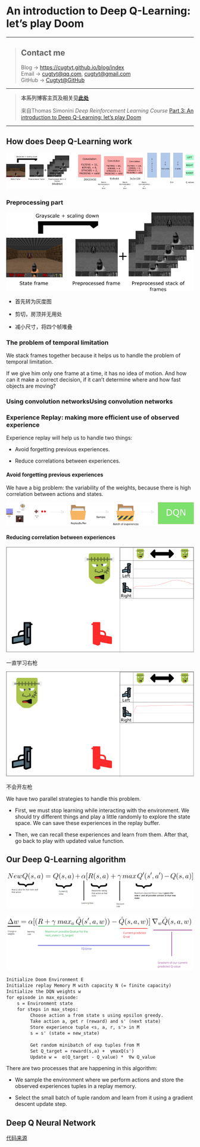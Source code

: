 # An introduction to Deep Q-Learning: let’s play Doom

---
> ## Contact me
> Blog -> <https://cugtyt.github.io/blog/index>  
> Email -> <cugtyt@qq.com>, <cugtyt@gmail.com>  
> GitHub -> [Cugtyt@GitHub](https://github.com/Cugtyt)

---

> **本系列博客主页及相关见**[**此处**](https://cugtyt.github.io/blog/rl-notes/index)  
>
> 来自Thomas Simonini *Deep Reinforcement Learning Course* [Part 3: An introduction to Deep Q-Learning: let’s play Doom](https://medium.freecodecamp.org/an-introduction-to-deep-q-learning-lets-play-doom-54d02d8017d8)

---

## How does Deep Q-Learning work

![arch-DQN](R/arch-DQN.png)

### Preprocessing part

![DQN-preprocess](R/DQN-preprocess.png)

- 首先转为灰度图

- 剪切，房顶并无用处

- 减小尺寸，将四个帧堆叠

### The problem of temporal limitation

We stack frames together because it helps us to handle the problem of temporal limitation.

If we give him only one frame at a time, it has no idea of motion. And how can it make a correct decision, if it can’t determine where and how fast objects are moving?

### Using convolution networksUsing convolution networks

### Experience Replay: making more efficient use of observed experience

Experience replay will help us to handle two things:

- Avoid forgetting previous experiences.

- Reduce correlations between experiences.

#### Avoid forgetting previous experiences

We have a big problem: the variability of the weights, because there is high correlation between actions and states.

![replay-buffer](R/replay-buffer.png)

#### Reducing correlation between experiences

![shoot1](R/shoot1.png)

一直学习右枪

![shoot2](R/shoot2.png)

不会开左枪

We have two parallel strategies to handle this problem.

- First, we must stop learning while interacting with the environment. We should try different things and play a little randomly to explore the state space. We can save these experiences in the replay buffer.

- Then, we can recall these experiences and learn from them. After that, go back to play with updated value function.

## Our Deep Q-Learning algorithm

![bellman-eq](R/bellman-eq.png)

![DQN-error](R/DQN-error.png)

``` raw
Initialize Doom Environment E
Initialize replay Memory M with capacity N (= finite capacity)
Initialize the DQN weights w
for episode in max_episode:
    s = Environment state
    for steps in max_steps:
         Choose action a from state s using epsilon greedy.
         Take action a, get r (reward) and s' (next state)
         Store experience tuple <s, a, r, s'> in M
         s = s' (state = new_state)

         Get random minibatch of exp tuples from M
         Set Q_target = reward(s,a) +  γmaxQ(s')
         Update w =  α(Q_target - Q_value) *  ∇w Q_value
```

There are two processes that are happening in this algorithm:

- We sample the environment where we perform actions and store the observed experiences tuples in a replay memory.

- Select the small batch of tuple random and learn from it using a gradient descent update step.

## Deep Q Neural Network

[代码来源](https://gist.github.com/simoninithomas/7611db5d8a6f3edde269e18b97fa4d0c#file-deep-q-learning-with-doom-ipynb)